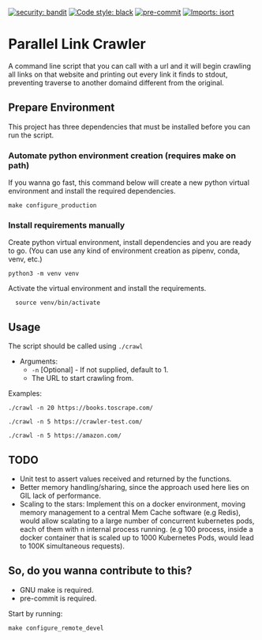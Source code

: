 [![security: bandit](https://img.shields.io/badge/security-bandit-yellow.svg)](https://github.com/PyCQA/bandit)
[![Code style: black](https://img.shields.io/badge/code%20style-black-000000.svg)](https://github.com/psf/black) [![pre-commit](https://img.shields.io/badge/pre--commit-enabled-brightgreen?logo=pre-commit&logoColor=white)](https://github.com/pre-commit/pre-commit) [![Imports: isort](https://img.shields.io/badge/%20imports-isort-%231674b1?style=flat&labelColor=ef8336)](https://pycqa.github.io/isort/)

# Parallel Link Crawler

 A command line script that you can call with a url and it will begin crawling all links on that website and printing out every link it finds to stdout, preventing traverse to another domaind different from the original.

## Prepare Environment

This project has three dependencies that must be installed before you can run the script.

### Automate python environment creation (requires make on path)

 If you wanna go fast, this command below will create a new python virtual environment and install the required dependencies.

  ```shell
 make configure_production
 ```

### Install requirements manually

 Create python virtual environment, install dependencies and you are ready to go.
 (You can use any kind of environment creation as pipenv, conda, venv, etc.)

   ```shell
 python3 -m venv venv
 ```

 Activate the virtual environment and install the requirements.

  ```shell
    source venv/bin/activate
```

## Usage

The script should be called using `./crawl`

- Arguments:
  - `-n` [Optional] - If not supplied, default to 1.
  - The URL to start crawling from.

Examples:

```shell
./crawl -n 20 https://books.toscrape.com/
```

```shell
./crawl -n 5 https://crawler-test.com/
```

```shell
./crawl -n 5 https://amazon.com/
```

## TODO

- Unit test to assert values received and returned by the functions.
- Better memory handling/sharing, since the approach used here lies on GIL lack of performance.
- Scaling to the stars: Implement this on a docker environment, moving memory management to a central Mem Cache software (e.g Redis), would allow scalating to a large number of concurrent kubernetes pods, each of them with n internal process running. (e.g 100 process, inside a docker container that is scaled up to 1000 Kubernetes Pods, would lead to 100K simultaneous requests).

## So, do you wanna contribute to this?

- GNU make is required.
- pre-commit is required.

 Start by running:

  ```shell
 make configure_remote_devel
 ```  
